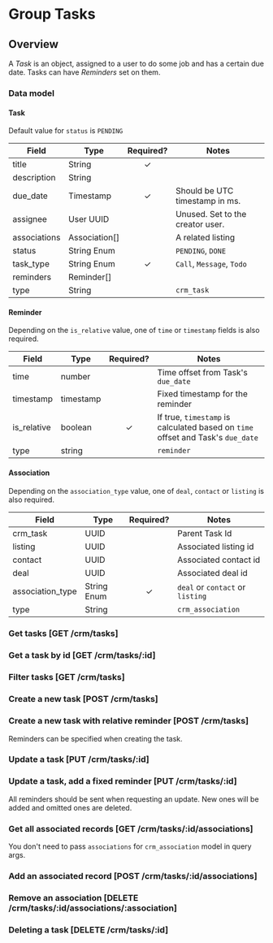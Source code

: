 # Group Tasks

## Overview
A _Task_ is an object, assigned to a user to do some job and has a certain due date. Tasks can have _Reminders_ set on them.

### Data model

#### Task

Default value for `status` is `PENDING`

| Field        | Type          | Required? | Notes                            |
|--------------|---------------|:---------:|----------------------------------|
| title        | String        | ✓         |                                  |
| description  | String        |           |                                  |
| due_date     | Timestamp     | ✓         | Should be UTC timestamp in ms.   |
| assignee     | User UUID     |           | Unused. Set to the creator user. |
| associations | Association[] |           | A related listing                |
| status       | String Enum   |           | `PENDING`, `DONE`                |
| task_type    | String Enum   | ✓         | `Call`, `Message`, `Todo`        |
| reminders    | Reminder[]    |           |                                  |
| type         | String        |           | `crm_task`                       |

#### Reminder

Depending on the `is_relative` value, one of `time` or `timestamp` fields is also required.

| Field       | Type      | Required? | Notes                                                                           |
|-------------|-----------|:---------:|---------------------------------------------------------------------------------|
| time        | number    |           | Time offset from Task's `due_date`                                              |
| timestamp   | timestamp |           | Fixed timestamp for the reminder                                                |
| is_relative | boolean   | ✓         | If true, `timestamp` is calculated based on `time` offset and Task's `due_date` |
| type        | string    |           | `reminder`                                                                      |

#### Association

Depending on the `association_type` value, one of `deal`, `contact` or `listing` is also required.

| Field            | Type        | Required? | Notes                            |
|------------------|-------------|:---------:|----------------------------------|
| crm_task         | UUID        |           | Parent Task Id                   |
| listing          | UUID        |           | Associated listing id            |
| contact          | UUID        |           | Associated contact id            |
| deal             | UUID        |           | Associated deal id               |
| association_type | String Enum | ✓         | `deal` or `contact` or `listing` |
| type             | String      |           | `crm_association`                |

### Get tasks [GET /crm/tasks]
<!-- include(tests/task/getForUser.md) -->

### Get a task by id [GET /crm/tasks/:id]
<!-- include(tests/task/getSingleTask.md) -->

### Filter tasks [GET /crm/tasks]
<!-- include(tests/task/filterByContact.md) -->

### Create a new task [POST /crm/tasks]
<!-- include(tests/task/create.md) -->

### Create a new task with relative reminder [POST /crm/tasks]

Reminders can be specified when creating the task.

<!-- include(tests/task/createAnotherTaskWithRelativeReminder.md) -->

### Update a task [PUT /crm/tasks/:id]
<!-- include(tests/task/updateTask.md) -->

### Update a task, add a fixed reminder [PUT /crm/tasks/:id]

All reminders should be sent when requesting an update. New ones will be added and omitted ones are deleted.

<!-- include(tests/task/addFixedReminder.md) -->

### Get all associated records [GET /crm/tasks/:id/associations]

You don't need to pass `associations` for `crm_association` model in query args.

<!-- include(tests/task/fetchAssociations.md) -->

### Add an associated record [POST /crm/tasks/:id/associations]
<!-- include(tests/task/addContactAssociation.md) -->

### Remove an association [DELETE /crm/tasks/:id/associations/:association]
<!-- include(tests/task/removeContactAssociation.md) -->

### Deleting a task [DELETE /crm/tasks/:id]
<!-- include(tests/task/remove.md) -->
